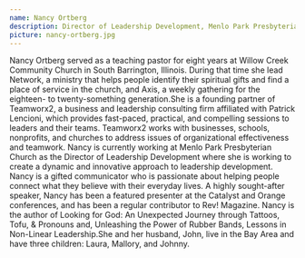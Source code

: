 ```yaml
---
name: Nancy Ortberg
description: Director of Leadership Development, Menlo Park Presbyterian Church
picture: nancy-ortberg.jpg 
---
```

Nancy Ortberg served as a teaching pastor for eight years at Willow Creek Community Church in South Barrington, Illinois. During that time she lead Network, a ministry that helps people identify their spiritual gifts and find a place of service in the church, and Axis, a weekly gathering for the eighteen- to twenty-something generation.She is a founding partner of Teamworx2, a business and leadership consulting firm affiliated with Patrick Lencioni, which provides fast-paced, practical, and compelling sessions to leaders and their teams. Teamworx2 works with businesses, schools, nonprofits, and churches to address issues of organizational effectiveness and teamwork. Nancy is currently working at Menlo Park Presbyterian Church as the Director of Leadership Development where she is working to create a dynamic and innovative approach to leadership development. Nancy is a gifted communicator who is passionate about helping people connect what they believe with their everyday lives. A highly sought-after speaker, Nancy has been a featured presenter at the Catalyst and Orange conferences, and has been a regular contributor to Rev! Magazine. Nancy is the author of Looking for God: An Unexpected Journey through Tattoos, Tofu, & Pronouns and, Unleashing the Power of Rubber Bands, Lessons in Non-Linear Leadership.She and her husband, John, live in the Bay Area and have three children: Laura, Mallory, and Johnny.
